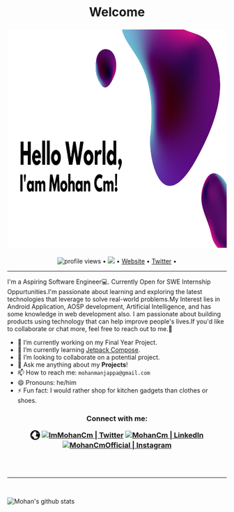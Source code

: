 <h1 align="center">
Welcome
</h1>
<h3 align="center">
<img src="https://github.com/mohancm/mohancm/blob/master/mybio.png" height="500" width="1000">
</h3>

<p align="center">
  <img src="https://gpvc.arturio.dev/mohancm" alt="profile views"> •  
  <a href="https://twitter.com/intent/follow?screen_name=ImMohanCm&tw_p=followbutton"><img src="https://img.shields.io/twitter/follow/ImMohanCm?label=%40ImMohanCm&style=social"></a>  •
  <a href="https://www.mohancm.me">Website</a> •
  <a href="https://twitter.com/intent/follow?screen_name=ImMohanCm&tw_p=followbutton">Twitter</a> •
</p>

---

I'm a Aspiring Software Engineer💻. Currently Open for SWE Internship Oppurtunities.I'm passionate about learning and exploring the latest technologies that leverage to solve real-world problems.My Interest lies in Android Application, AOSP development, Artificial Intelligence, and has some knowledge in web development also. I am passionate about building products using technology that can help improve people's lives.If you'd like to collaborate or chat more, feel free to reach out to me.💬

- 🔭 I’m currently working on my Final Year Project.
- 🌱 I’m currently learning [Jetpack Compose](https://developer.android.com/jetpack/compose).
- 👯 I’m looking to collaborate on a potential project.
- 💬 Ask me anything about my **Projects**!
- 📫 How to reach me: `mohanmanjappa@gmail.com`
- 😄 Pronouns: he/him
- ⚡ Fun fact: I would rather shop for kitchen gadgets than clothes or shoes.

<h3 align="center">
Connect with me:

[<img align="center" alt="mohancm.me | Web" width="22px" src="https://raw.githubusercontent.com/iconic/open-iconic/master/svg/globe.svg" />][website]
[<img align="center" alt="ImMohanCm | Twitter" width="22px" src="https://cdn.jsdelivr.net/npm/simple-icons@v3/icons/twitter.svg" />][twitter]
[<img align="center" alt="MohanCm | LinkedIn" width="22px" src="https://cdn.jsdelivr.net/npm/simple-icons@v3/icons/linkedin.svg" />][linkedin]
[<img align="center" alt="MohanCmOfficial | Instagram" width="22px" src="https://cdn.jsdelivr.net/npm/simple-icons@v3/icons/instagram.svg" />][instagram]

</h3>

<br>
<br>

---

<br>

![Mohan's github stats](https://github-readme-stats.vercel.app/api?username=mohancm&count_private=true&include_all_commits=true&show_icons=true)


[website]: https://www.mohancm.me
[twitter]: https://twitter.com/ImMohanCm
[instagram]: https://instagram.com/MohanCmOfficial
[linkedin]: https://linkedin.com/in/MohanCm
